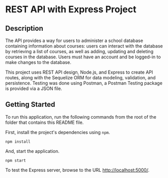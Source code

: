 
# REST API with Express Project

## Description

The API provides a way for users to administer a school database containing information about courses: users can interact with the database by retrieving a list of courses, as well as adding, updating and deleting courses in the database. Users must have an account and be logged-in to make changes to the database.

This project uses REST API design, Node.js, and Express to create API routes, along with the Sequelize ORM for data modeling, validation, and persistence. Testing was done using Postman, a Postman Testing package is provided via a JSON file.

## Getting Started
To run this application, run the following commands from the root of the folder that contains this README file.

First, install the project's dependencies using `npm`.

```
npm install

```

And, start the application.

```
npm start
```

To test the Express server, browse to the URL [http://localhost:5000/](http://localhost:5000/).
